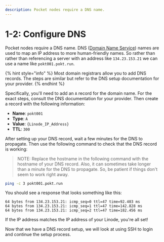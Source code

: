 ```yaml
---
description: Pocket nodes require a DNS name.
---
```


# 1-2: Configure DNS

Pocket nodes require a DNS name. DNS ([Domain Name Service](https://www.cloudflare.com/learning/dns/what-is-dns/)) names are used to map an IP address to more human-friendly names. So rather than rather than referencing a server with an address like `134.23.153.21` we can use a name like `pokt001.pokt.run`. 

{% hint style="info" %}
 Most domain registrars allow you to add DNS records. The steps are similar but refer to the DNS setup documentation for your provider.
{% endhint %}

Specifically, you'll need to add an `A` record for the domain name. For the exact steps, consult the DNS documentation for your provider. Then create a record with the following information:

- **Name**: `pokt001`
- **Type**: `A`
- **Value**: `{Linode_IP_Address}`
- **TTL**: `300`

After setting up your DNS record, wait a few minutes for the DNS to propagate. Then use the following command to check that the DNS record is working:

> NOTE: Replace the hostname in the following command with the hostname of your DNS record. Also, it can sometimes take longer than a minute for the DNS to propagate. So, be patient if things don't seem to work right away.

```bash
ping -c 3 pokt001.pokt.run
```
You should see a response that looks something like this:

```
64 bytes from 134.23.153.21: icmp_seq=0 ttl=47 time=92.403 ms
64 bytes from 134.23.153.21: icmp_seq=1 ttl=47 time=142.828 ms
64 bytes from 134.23.153.21: icmp_seq=2 ttl=47 time=182.456 ms
```

If the IP address matches the IP address of your Linode, you're all set!

Now that we have a DNS record setup, we will look at using SSH to login and continue the setup process.